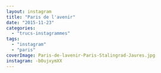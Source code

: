 ```yaml
---
layout: instagram
title: "Paris de l'avenir"
date: "2015-11-23"
categories: 
  - "trucs-instagrammes"
tags: 
  - "instagram"
  - "paris"
coverImage: Paris-de-lavenir-Paris-Stalingrad-Jaures.jpg
instagram: -b0ujxymXX
---
```

